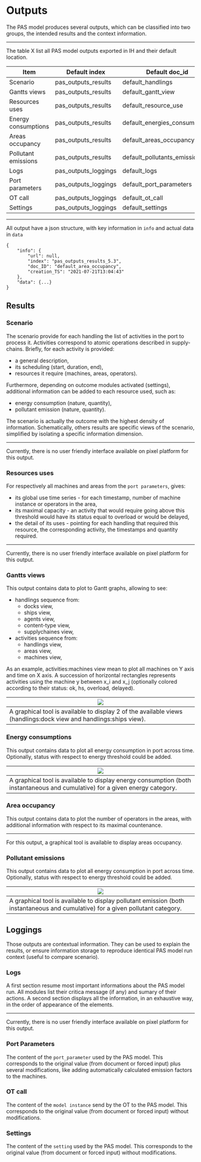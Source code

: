 # Outputs
The PAS model produces several outputs, which can be classified into two groups, the intended results and the context information.

--------------------------
The table X list all PAS model outputs exported in IH and their default location.

| Item | Default index | Default doc_id |
| -- | -- | -- |
| Scenario | pas_outputs_results | default_handlings |
| Gantts views | pas_outputs_results | default_gantt_view |
| Resources uses | pas_outputs_results | default_resource_use |
| Energy consumptions | pas_outputs_results | default_energies_consumptions |
| Areas occupancy | pas_outputs_results | default_areas_occupancy |
| Pollutant emissions | pas_outputs_results | default_pollutants_emissions |
| Logs | pas_outputs_loggings | default_logs |
| Port parameters | pas_outputs_loggings | default_port_parameters |
| OT call | pas_outputs_loggings | default_ot_call |
| Settings | pas_outputs_loggings | default_settings |

--------------------------
All output have a json structure, with key information in `info` and actual data in `data`

```
{
    "info": {
        "url": null,
        "index": "pas_outputs_results_5.3",
        "doc_ID": "default_area_occupancy",
        "creation_TS": "2021-07-21T13:04:43"
    },
    "data": {...}
}

```


## Results

### Scenario
The scenario provide for each handling the list of activities in the port to process it. Activities correspond to atomic operations described in supply-chains. Briefly, for each activity is provided:
- a general description,
- its scheduling (start, duration, end),
- resources it require (machines, areas, operators).

Furthermore, depending on outcome modules activated (settings), additional information can be added to each resource used, such as:

- energy consumption (nature, quantity),
- pollutant emission (nature, quantity).

The scenario is actually the outcome with the highest density of information. Schematically, others results are specific views of the scenario, simplified by isolating a specific information dimension.

--------------------------
Currently, there is no user friendly interface available on pixel platform for this output.

### Resources uses
For respectively all machines and areas from the `port parameters`, gives:

- its global use time series - for each timestamp, number of machine instance or operators in the area,
- its maximal capacity - an activity that would require going above this threshold would have its status equal to overload or would be delayed,
- the detail of its uses - pointing for each handling that required this resource, the corresponding activity, the timestamps and quantity required.

--------------------------
Currently, there is no user friendly interface available on pixel platform for this output.

### Gantts views
This output contains data to plot to Gantt graphs, allowing to see:
- handlings sequence from:
    - docks view,
    - ships view,
    - agents view,
    - content-type view,
    - supplychaines view,
- activities sequence from:
    - handlings view,
    - areas view,
    - machines view,

As an example, activities:machines view mean to plot all machines on Y axis and time on X axis. A succession of horizontal rectangles represents activities using the machine y between x_i and x_j (optionally colored according to their status: ok, hs, overload, delayed).

| ![](./gantt_views.png)|
| -- |
|A graphical tool is available to display 2 of the available views (handlings:dock view and handlings:ships view).|


### Energy consumptions
This output contains data to plot all energy consumption in port across time.
Optionally, status with respect to energy threshold could be added.

| ![](./energy_consumptions.png)|
| -- |
|A graphical tool is available to display energy consumption (both instantaneous and cumulative) for a given energy category.|

### Area occupancy
This output contains data to plot the number of operators in the areas, with additional information with respect to its maximal countenance.

--------------------------
For this output, a graphical tool is available to display areas occupancy.

### Pollutant emissions
This output contains data to plot all energy consumption in port across time.
Optionally, status with respect to energy threshold could be added.

| ![](./pollutant_emissions.png)|
| -- |
|A graphical tool is available to display pollutant emission (both instantaneous and cumulative) for a given pollutant category.|

## Loggings
Those outputs are contextual information. They can be used to explain the results, or ensure information storage to reproduce identical PAS model run context (useful to compare scenario).

### Logs
A first section resume most important informations about the PAS model run. All modules list their critica message (if any) and sumary of their actions.
A second section displays all the information, in an exhaustive way, in the order of appearance of the elements.

--------------------------
Currently, there is no user friendly interface available on pixel platform for this output.

### Port Parameters
The content of the `port_parameter` used by the PAS model. This corresponds to the original value (from document or forced input) plus several modifications, like adding automatically calculated emission factors to the machines.

### OT call
The content of the `model instance` send by the OT to the PAS model. This corresponds to the original value (from document or forced input) without modifications.

### Settings 
The content of the `setting` used by the PAS model. This corresponds to the original value (from document or forced input) without modifications.